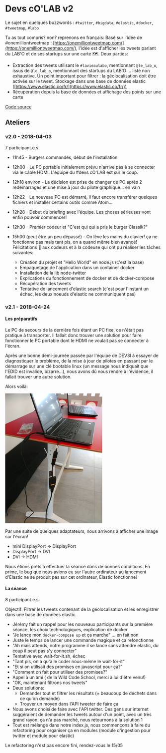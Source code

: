 # Devs cO'LAB v2

Le sujet en quelques buzzwords : `#twitter`, `#bigdata`, `#elastic`, `#docker`, `#tweetmap`, `#labo`

Tu as tout compris? non? reprenons en français:
Basé sur l'idée de #onemilliontweetmap : [https://onemilliontweetmap.com/](https://onemilliontweetmap.com/),
l'idée est d'afficher les tweets parlant du LAB'O et de ses startups sur une carte 🗺️. Deux parties:
- Extraction des tweets utilisant le `#lavieaulabo`, mentionnant `@le_lab_o`, issus de `@le_lab_o`, mentionnant des startups du LAB'O ... liste non exhaustive. Un point important pour filtrer : la géolocalisation doit être activée sur le tweet. Stockage dans une base de données elastic ([https://www.elastic.co/fr/](https://www.elastic.co/fr/))
- Récupération depuis la base de données et affichage des points sur une carte

[Code source](https://github.com/lab-o/devs-colab-v2)

## Ateliers
### v2.0 - 2018-04-03

7 participant.e.s

- 11h45 - Burgers commandés, début de l'installation
- 12h00 - Le PC portable initialement prévu n'arrive pas à se connecter via le câble HDMI. L'équipe du #devs cO'LAB est sur le coup.
- 12h18 environ - La décision est prise de changer de PC après 2 redémarrages et une mise à jour du pilote graphique... en vain
- 12h22 - Le nouveau PC est démarré, il faut encore transférer quelques fichiers et installer certains outils comme Atom...
- 12h28 - Début du briefing avec l'équipe. Les choses sérieuses vont enfin pouvoir commencer!
- 12h30 - Premier codeur et "C'est qui qui a pris le burger Classik?"

- 15h00 (peut être un peu dépassé) - On lève les mains du clavier! ça ne fonctionne pas mais tant pis, on a quand même bien avancé! Félicitations 👏 aux codeurs et à la codeuse qui ont pu réaliser les tâches suivantes:

    - Création du projet et "Hello World" en node.js (c'est la base)
    - Empaquetage de l'application dans un container docker
    - Installation de la lib node-twitter
    - Explications du fonctionnement de docker et de docker-compose
    - Récupération des tweets
    - Tentative de lancement d'elastic search (c'est pour l'instant un échec, les deux noeuds d'elastic ne communiquent pas)

### v2.1 - 2018-04-24

#### Les préparatifs

Le PC de secours de la dernière fois étant un PC fixe, ce n'était pas pratique à transporter. Il fallait donc trouver une solution pour faire fonctionner le PC portable dont le HDMI ne voulait pas se connecter à l'écran.

Après une bonne demi-journée passée par l'équipe de DEV3I à essayer de diagnostiquer le problème, de la mise à jour de pilotes en passant par le démarrage sur une clé bootable linux (un message nous indiquait que l'EDID est invalide, bizarre...), nous avons dû nous rendre à l'évidence, il fallait trouver une autre solution.

Alors voilà:

![Un pc portable est connecté à un câble HDMI par une succession d'adaptateurs](20180416_115759.jpg)

Par une suite de quelques adaptateurs, nous arrivons à afficher une image sur l'écran!

- mini DisplayPort -> DisplayPort
- DisplayPort -> DVI
- DVI -> HDMI

Nous étions prêts à effectuer la séance dans de bonnes conditions.
En prime, le bug que nous avions eu sur l'autre ordinateur au lancement d'Elastic ne se produit pas sur cet ordinateur, Elastic fonctionne!

#### La séance

8 participant.e.s

Objectif: Filtrer les tweets contenant de la géolocalisation et les enregistrer dans une base de données elastic.

- Jérémy fait un rappel pour les nouveaux participants sur la première séance, les choix technologiques, explication de docker
- "Je lance mon `docker-compose up` et ça marche" ... en fait non
- Juste le temps de lancer une commande magique et ça refonctionne
- "Ah mais attends, notre programme il se lance sans attendre elastic, du coup il peut pas s'y connecter"
- Tentative avec wait-for-it.sh, échec
- "Tant pis, on a qu'à le coder nous-même le wait-for-it"
- "Et si on utilisait des promises en javascript pour ça?"
- "Comment on fait pour utiliser des promises?"
- Appel à un ami ( de la Wild Code School, merci à lui d'être venu!)
- "OK, maintenant filtrons nos tweets"
- Deux solutions:
  - Demander tout et filtrer les résultats (= beaucoup de déchets dans ce qu'on demande)
  - Trouver un moyen dans l'API tweeter de faire ça
- Nous avons choisi de faire avec l'API twitter. Des gens sur internet suggéraient de demander les tweets autour d'un point, avec un très grand rayon. ça n'a pas marché, nous retournons à la solution 1
- Tout est mélangé dans notre index.js, nous commençons à faire du refactoring pour organiser ça en modules (module d'ingestion pour twitter et module pour elastic)

Le refactoring n'est pas encore fini, rendez-vous le 15/05
